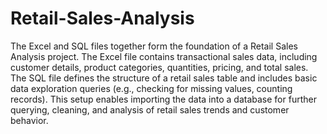 # Retail-Sales-Analysis
The Excel and SQL files together form the foundation of a Retail Sales Analysis project. The Excel file contains transactional sales data, including customer details, product categories, quantities, pricing, and total sales. The SQL file defines the structure of a retail sales table and includes basic data exploration queries (e.g., checking for missing values, counting records). This setup enables importing the data into a database for further querying, cleaning, and analysis of retail sales trends and customer behavior.
